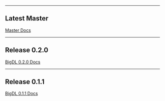
---
## **Latest Master**

[Master Docs](https://bigdl-project.github.io/master)

---
## **Release 0.2.0**
[BigDL 0.2.0 Docs](https://bigdl-project.github.io/0.2.0)

---
## **Release 0.1.1**
[BigDL 0.1.1 Docs](https://bigdl-project.github.io/0.1.1)
